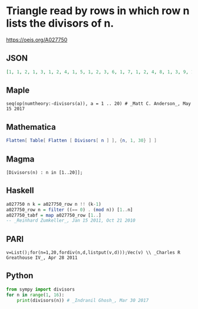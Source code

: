 # Triangle read by rows in which row n lists the divisors of n\.
https://oeis.org/A027750
## JSON
```JSON
[1, 1, 2, 1, 3, 1, 2, 4, 1, 5, 1, 2, 3, 6, 1, 7, 1, 2, 4, 8, 1, 3, 9, 1, 2, 5, 10, 1, 11, 1, 2, 3, 4, 6, 12, 1, 13, 1, 2, 7, 14, 1, 3, 5, 15, 1, 2, 4, 8, 16, 1, 17, 1, 2, 3, 6, 9, 18, 1, 19, 1, 2, 4, 5, 10, 20, 1, 3, 7, 21, 1, 2, 11, 22, 1, 23, 1, 2, 3, 4, 6, 8, 12, 24, 1, 5, 25, 1, 2, 13, 26, 1, 3, 9, 27, 1, 2, 4, 7, 14, 28, 1, 29]
```
## Maple
```Maple
seq(op(numtheory:-divisors(a)), a = 1 .. 20) # _Matt C. Anderson_, May 15 2017
```
## Mathematica
```Mathematica
Flatten[ Table[ Flatten [ Divisors[ n ] ], {n, 1, 30} ] ]
```
## Magma
```Magma
[Divisors(n) : n in [1..20]];
```
## Haskell
```Haskell
a027750 n k = a027750_row n !! (k-1)
a027750_row n = filter ((== 0) . (mod n)) [1..n]
a027750_tabf = map a027750_row [1..]
-- _Reinhard Zumkeller_, Jan 15 2011, Oct 21 2010
```
## PARI
```PARI
v=List();for(n=1,20,fordiv(n,d,listput(v,d)));Vec(v) \\ _Charles R Greathouse IV_, Apr 28 2011
```
## Python
```Python
from sympy import divisors
for n in range(1, 16):
    print(divisors(n)) # _Indranil Ghosh_, Mar 30 2017
```
